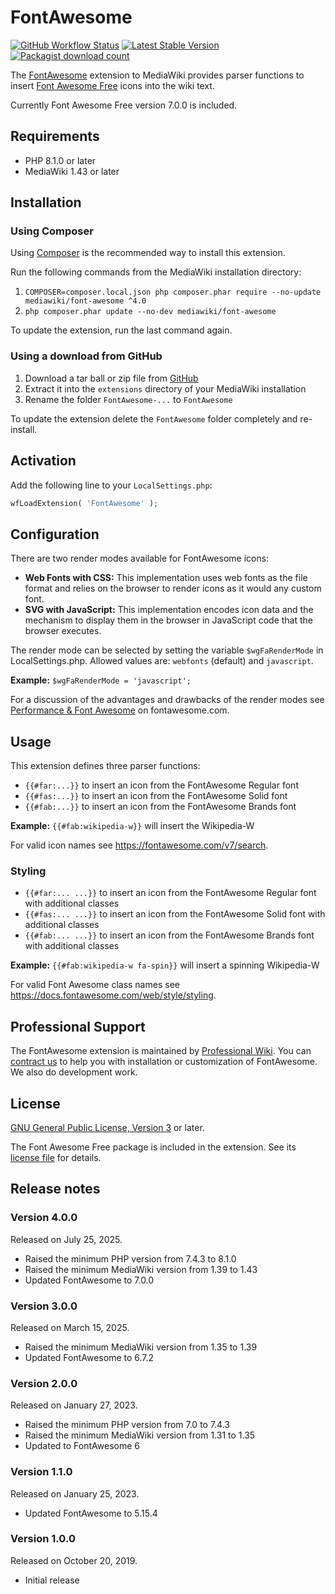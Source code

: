 # FontAwesome

[![GitHub Workflow Status](https://img.shields.io/github/actions/workflow/status/ProfessionalWiki/FontAwesome/ci.yml?branch=master)](https://github.com/ProfessionalWiki/FontAwesome/actions?query=workflow%3ACI)
[![Latest Stable Version](https://poser.pugx.org/mediawiki/font-awesome/v/stable)](https://packagist.org/packages/mediawiki/font-awesome)
[![Packagist download count](https://poser.pugx.org/mediawiki/font-awesome/downloads)](https://packagist.org/packages/mediawiki/font-awesome)

The [FontAwesome][mw-font-awesome] extension to MediaWiki provides parser
functions to insert [Font Awesome Free][font-awesome] icons into the wiki text.

Currently Font Awesome Free version 7.0.0 is included.

## Requirements

- PHP 8.1.0 or later
- MediaWiki 1.43 or later

## Installation

### Using Composer

Using [Composer][composer] is the recommended way to install this extension.

Run the following commands from the MediaWiki installation directory:

1. `COMPOSER=composer.local.json php composer.phar require --no-update mediawiki/font-awesome ^4.0`
2. `php composer.phar update --no-dev mediawiki/font-awesome`

To update the extension, run the last command again.

### Using a download from GitHub

1. Download a tar ball or zip file from [GitHub](https://github.com/ProfessionalWiki/FontAwesome/releases/latest)
2. Extract it into the `extensions` directory of your MediaWiki installation
3. Rename the folder `FontAwesome-...` to `FontAwesome`

To update the extension delete the `FontAwesome` folder completely and re-install.

## Activation

Add the following line to your `LocalSettings.php`:
```php
wfLoadExtension( 'FontAwesome' );
```

## Configuration

There are two render modes available for FontAwesome icons:
* **Web Fonts with CSS:** This implementation uses web fonts as the file format and relies on the browser to render icons as it would any custom font.
* **SVG with JavaScript:** This implementation encodes icon data and the mechanism to display them in the browser in JavaScript code that the browser executes.

The render mode can be selected by setting the variable `$wgFaRenderMode` in
LocalSettings.php. Allowed values are: `webfonts` (default) and `javascript`.

**Example:** `$wgFaRenderMode = 'javascript';`

For a discussion of the advantages and drawbacks of the render modes see
[Performance & Font Awesome](https://fontawesome.com/how-to-use/on-the-web/other-topics/performance)
on fontawesome.com.

## Usage

This extension defines three parser functions:
* `{{#far:...}}` to insert an icon from the FontAwesome Regular font
* `{{#fas:...}}` to insert an icon from the FontAwesome Solid font
* `{{#fab:...}}` to insert an icon from the FontAwesome Brands font

**Example:**
`{{#fab:wikipedia-w}}` will insert the Wikipedia-W

For valid icon names see https://fontawesome.com/v7/search.

### Styling
* `{{#far:... ...}}` to insert an icon from the FontAwesome Regular font with additional classes
* `{{#fas:... ...}}` to insert an icon from the FontAwesome Solid font with additional classes
* `{{#fab:... ...}}` to insert an icon from the FontAwesome Brands font with additional classes

**Example:**
`{{#fab:wikipedia-w fa-spin}}` will insert a spinning Wikipedia-W

For valid Font Awesome class names see https://docs.fontawesome.com/web/style/styling.

## Professional Support

The FontAwesome extension is maintained by [Professional Wiki](https://professional.wiki).
You can [contract us][contact-form] to help you with installation or customization of FontAwesome.
We also do development work.

## License

[GNU General Public License, Version 3][license] or later.

The Font Awesome Free package is included in the extension. See its
[license file][font-awesome-license] for details.

[license]: https://www.gnu.org/copyleft/gpl.html
[font-awesome-license]: ./res/fontawesome/LICENSE.txt
[mw-font-awesome]: https://www.mediawiki.org/wiki/Extension:FontAwesome
[font-awesome]: https://fontawesome.com/
[composer]: https://getcomposer.org/
[contact-form]: https://professional.wiki/en/contact

## Release notes

### Version 4.0.0

Released on July 25, 2025.

* Raised the minimum PHP version from 7.4.3 to 8.1.0
* Raised the minimum MediaWiki version from 1.39 to 1.43
* Updated FontAwesome to 7.0.0

### Version 3.0.0

Released on March 15, 2025.

* Raised the minimum MediaWiki version from 1.35 to 1.39
* Updated FontAwesome to 6.7.2

### Version 2.0.0

Released on January 27, 2023.

* Raised the minimum PHP version from 7.0 to 7.4.3
* Raised the minimum MediaWiki version from 1.31 to 1.35
* Updated to FontAwesome 6

### Version 1.1.0

Released on January 25, 2023.

* Updated FontAwesome to 5.15.4

### Version 1.0.0

Released on October 20, 2019.

* Initial release
